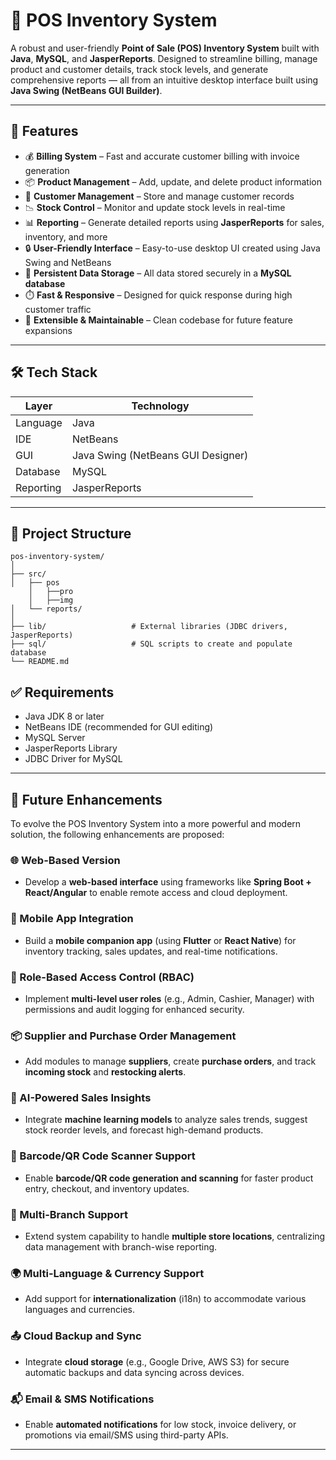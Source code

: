 # 🧾 POS Inventory System

A robust and user-friendly **Point of Sale (POS) Inventory System** built with **Java**, **MySQL**, and **JasperReports**. Designed to streamline billing, manage product and customer details, track stock levels, and generate comprehensive reports — all from an intuitive desktop interface built using **Java Swing (NetBeans GUI Builder)**.

---

## 🚀 Features

- 💰 **Billing System** – Fast and accurate customer billing with invoice generation  
- 📦 **Product Management** – Add, update, and delete product information  
- 👥 **Customer Management** – Store and manage customer records  
- 📉 **Stock Control** – Monitor and update stock levels in real-time  
- 📊 **Reporting** – Generate detailed reports using **JasperReports** for sales, inventory, and more  
- 🔒 **User-Friendly Interface** – Easy-to-use desktop UI created using Java Swing and NetBeans  
- 💾 **Persistent Data Storage** – All data stored securely in a **MySQL database**  
- ⏱️ **Fast & Responsive** – Designed for quick response during high customer traffic  
- 🔧 **Extensible & Maintainable** – Clean codebase for future feature expansions  

---

## 🛠️ Tech Stack

| Layer        | Technology              |
|--------------|--------------------------|
| Language     | Java                     |
| IDE          | NetBeans                 |
| GUI          | Java Swing (NetBeans GUI Designer) |
| Database     | MySQL                    |
| Reporting    | JasperReports            |

---

## 📂 Project Structure

```plaintext
pos-inventory-system/
│
├── src/
│   ├── pos
    │   ├──pro
    │   ├──img
│   └── reports/ 
│
├── lib/                   # External libraries (JDBC drivers, JasperReports)
├── sql/                   # SQL scripts to create and populate database
└── README.md

```


## ✅ Requirements
- Java JDK 8 or later
- NetBeans IDE (recommended for GUI editing)
- MySQL Server
- JasperReports Library
- JDBC Driver for MySQL


---

## 🔮 Future Enhancements

To evolve the POS Inventory System into a more powerful and modern solution, the following enhancements are proposed:

### 🌐 Web-Based Version
* Develop a **web-based interface** using frameworks like **Spring Boot + React/Angular** to enable remote access and cloud deployment.

### 📱 Mobile App Integration
* Build a **mobile companion app** (using **Flutter** or **React Native**) for inventory tracking, sales updates, and real-time notifications.

### 🔐 Role-Based Access Control (RBAC)
* Implement **multi-level user roles** (e.g., Admin, Cashier, Manager) with permissions and audit logging for enhanced security.

### 📦 Supplier and Purchase Order Management
* Add modules to manage **suppliers**, create **purchase orders**, and track **incoming stock** and **restocking alerts**.

### 🧠 AI-Powered Sales Insights
* Integrate **machine learning models** to analyze sales trends, suggest stock reorder levels, and forecast high-demand products.

### 🧾 Barcode/QR Code Scanner Support
* Enable **barcode/QR code generation and scanning** for faster product entry, checkout, and inventory updates.

### 🏪 Multi-Branch Support
* Extend system capability to handle **multiple store locations**, centralizing data management with branch-wise reporting.

### 🌍 Multi-Language & Currency Support
* Add support for **internationalization** (i18n) to accommodate various languages and currencies.

### 📤 Cloud Backup and Sync
* Integrate **cloud storage** (e.g., Google Drive, AWS S3) for secure automatic backups and data syncing across devices.

### 📬 Email & SMS Notifications
* Enable **automated notifications** for low stock, invoice delivery, or promotions via email/SMS using third-party APIs.

---
